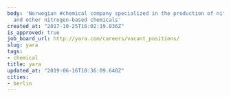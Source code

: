 ```yaml
---
body: 'Norwegian #chemical company specialized in the production of nitrogen fertilizers
  and other nitrogen-based chemicals'
created_at: "2017-10-25T16:02:19.836Z"
is_approved: true
job_board_url: http://yara.com/careers/vacant_positions/
slug: yara
tags:
- chemical
title: yara
updated_at: "2019-06-16T10:36:09.640Z"
cities:
- berlin
---
```


